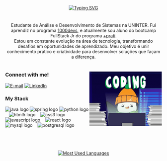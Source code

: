 

 <div align="center">
  <a href="https://git.io/typing-svg"><img src="https://readme-typing-svg.demolab.com?font=Fira+Code&pause=1000&width=435&lines=%F0%9F%91%8B+Hi%2C+I%E2%80%99m+Lucas+Oliveira!" alt="Typing SVG" /></a>
</div>



#

<p align="center">Estudante de Análise e Desenvolvimento de Sistemas na UNINTER. Fui aprendiz no programa <a href="https://www.jnjmedtech.com/pt-br/patient/1000-devs-talentos-para-o-bem-na-saude" target="_blank">1000devs</a>, e atualmente sou aluno do bootcamp FullStack Jr do programa <a href="https://www.maisprati.com.br/" target="_blank">+prati</a>.<br>
Estou em constante evolução na área de tecnologia, transformando desafios em oportunidades de aprendizado. Meu objetivo é unir conhecimento prático e criatividade para desenvolver soluções que façam a diferença.</p>
  
#

<img align="right" alt="" height="175px" src="coding.gif">

<h3 align="left">Connect with me!</h3>

[![E-mail](https://img.shields.io/badge/-Email-000?style=for-the-badge&logo=microsoft-outlook&logoColor=FF00F6&color:FFF)](mailto:lucasviniciusoliveira094@gmail.com)
[![LinkedIn](https://img.shields.io/badge/-LinkedIn-000?style=for-the-badge&logo=linkedin&logoColor=FF00F6&color:FFF)](https://www.linkedin.com/in/lucasxoliva/)



<h3 align="left">My Stack</h3>

<div align="left">
  <img src="https://cdn.jsdelivr.net/gh/devicons/devicon/icons/java/java-original.svg" height="25" alt="java logo"  />
  <img src="https://cdn.jsdelivr.net/gh/devicons/devicon/icons/spring/spring-original.svg" height="25" alt="spring logo"  />
  <img src="https://cdn.jsdelivr.net/gh/devicons/devicon/icons/python/python-original.svg" height="25" alt="python logo" />
  <img width="8" />
  <img src="https://cdn.jsdelivr.net/gh/devicons/devicon/icons/html5/html5-original.svg" height="25" alt="html5 logo"  />
  <img width="8" />
  <img src="https://cdn.jsdelivr.net/gh/devicons/devicon/icons/css3/css3-original.svg" height="25" alt="css3 logo"  />
  <img width="8" />
  <img src="https://cdn.jsdelivr.net/gh/devicons/devicon/icons/javascript/javascript-plain.svg" height="25" alt="javascript logo"  />
  <img width="8" />
  <img src="https://cdn.jsdelivr.net/gh/devicons/devicon/icons/react/react-original.svg" height="25" alt="react logo"  />
  <img width="8" />
  <img src="https://cdn.jsdelivr.net/gh/devicons/devicon/icons/mysql/mysql-original.svg" height="25" alt="mysql logo"  />
  <img width="8" />
  <img src="https://cdn.jsdelivr.net/gh/devicons/devicon/icons/postgresql/postgresql-original.svg" height="25" alt="postgresql logo"  />
</div>

#


<div style="text-align: center;" align="center">
  
  <br>
  <br>
  
  

  <a href="https://github.com/lucaxjordo/github-readme-stats">
  <img src="https://github-readme-stats-git-masterrstaa-rickstaa.vercel.app/api/top-langs/?username=lucaxjordo&line_height=10&card_width=290&layout=compact&hide_title=false&count_private=true&langs_count=4&show_icons=true&title_color=A9A9A9&hide=html,scss,less&bg_color=000&text_color=#A9A9A9&border_radius=3&border_color=561760&count_private=true" alt="Most Used Languages">
</a>
</div>


 



